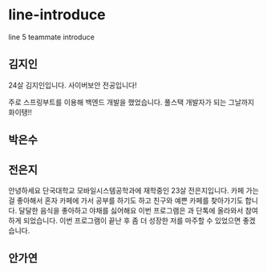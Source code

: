 # line-introduce
line 5 teammate introduce

## 김지인

24살 김지인입니다. 사이버보안 전공입니다!

주로 스프링부트를 이용해 백엔드 개발을 했었습니다. 풀스택 개발자가 되는 그날까지 화이탱!!




## 박은수


## 전은지
안녕하세요 단국대학교 모바일시스템공학과에 재학중인 23살 전은지입니다.
카페 가는걸 좋아해서 혼자 카페에 가서 공부를 하기도 하고 친구와 예쁜 카페를 찾아가기도 합니다.
달달한 음식을 좋아하고 야채를 싫어해요
이번 프로그램은 과 단톡에 올라와서 참여하게 되었습니다.
이번 프로그램이 끝난 후 좀 더 성장한 저를 마주할 수 있었으면 좋겠습니다.

## 안가연
